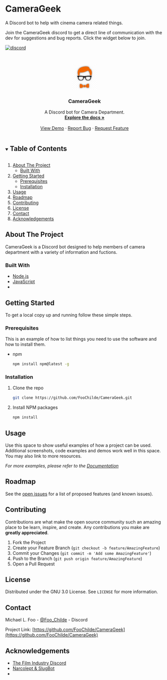 # CameraGeek
 A Discord bot to help with cinema camera related things.

<!--
*** Thanks for checking out the Best-README-Template. If you have a suggestion
*** that would make this better, please fork the repo and create a pull request
*** or simply open an issue with the tag "enhancement".
*** Thanks again! Now go create something AMAZING! :D
***
***
***
*** To avoid retyping too much info. Do a search and replace for the following:
*** FooChilde, CameraGeek, twitter_handle, email, CameraGeek, A Discord bot for Camera Department.
-->



<!-- PROJECT SHIELDS -->

Join the CameraGeek discord to get a direct line of communication with the dev for suggestions and bug reports. 
Click the widget below to join.

[![discord](https://img.shields.io/discord/796943368595832873?style=for-the-badge&logo=discord&colorB=7289DA)](https://discord.gg/ehSAYNnVcs)

<!-- PROJECT LOGO -->
<br />
<p align="center">
  <a href="https://https://github.com/FooChilde/CameraGeek">
    <img src="./logo.png" alt="Logo" width="80" height="80">
  </a>

  <h3 align="center">CameraGeek</h3>

  <p align="center">
    A Discord bot for Camera Department.
    <br />
    <a href="https://github.com/FooChilde/CameraGeek"><strong>Explore the docs »</strong></a>
    <br />
    <br />
    <a href="https://github.com/FooChilde/CameraGeek">View Demo</a>
    ·
    <a href="https://github.com/FooChilde/CameraGeek/issues">Report Bug</a>
    ·
    <a href="https://github.com/FooChilde/CameraGeek/issues">Request Feature</a>
  </p>
</p>



<!-- TABLE OF CONTENTS -->
<details open="open">
  <summary><h2 style="display: inline-block">Table of Contents</h2></summary>
  <ol>
    <li>
      <a href="#about-the-project">About The Project</a>
      <ul>
        <li><a href="#built-with">Built With</a></li>
      </ul>
    </li>
    <li>
      <a href="#getting-started">Getting Started</a>
      <ul>
        <li><a href="#prerequisites">Prerequisites</a></li>
        <li><a href="#installation">Installation</a></li>
      </ul>
    </li>
    <li><a href="#usage">Usage</a></li>
    <li><a href="#roadmap">Roadmap</a></li>
    <li><a href="#contributing">Contributing</a></li>
    <li><a href="#license">License</a></li>
    <li><a href="#contact">Contact</a></li>
    <li><a href="#acknowledgements">Acknowledgements</a></li>
  </ol>
</details>



<!-- ABOUT THE PROJECT -->
## About The Project

CameraGeek is a Discord bot designed to help members of camera department with a variety of information and fuctions.


### Built With

* [Node.js](https://nodejs.org/)
* [JavaScript](https://www.javascript.com/)
* []()



<!-- GETTING STARTED -->
## Getting Started

To get a local copy up and running follow these simple steps.

### Prerequisites

This is an example of how to list things you need to use the software and how to install them.
* npm
  ```sh
  npm install npm@latest -g
  ```

### Installation

1. Clone the repo
   ```sh
   git clone https://github.com/FooChilde/CameraGeek.git
   ```
2. Install NPM packages
   ```sh
   npm install
   ```



<!-- USAGE EXAMPLES -->
## Usage

Use this space to show useful examples of how a project can be used. Additional screenshots, code examples and demos work well in this space. You may also link to more resources.

_For more examples, please refer to the [Documentation](https://github.com/FooChilde/CameraGeek/)_



<!-- ROADMAP -->
## Roadmap

See the [open issues](https://github.com/FooChilde/CameraGeek/issues) for a list of proposed features (and known issues).



<!-- CONTRIBUTING -->
## Contributing

Contributions are what make the open source community such an amazing place to be learn, inspire, and create. Any contributions you make are **greatly appreciated**.

1. Fork the Project
2. Create your Feature Branch (`git checkout -b feature/AmazingFeature`)
3. Commit your Changes (`git commit -m 'Add some AmazingFeature'`)
4. Push to the Branch (`git push origin feature/AmazingFeature`)
5. Open a Pull Request



<!-- LICENSE -->
## License

Distributed under the GNU 3.0 License. See `LICENSE` for more information.



<!-- CONTACT -->
## Contact

Michael L. Foo - [@Foo_Childe](https://discord.com/users/Foo_Childe#8331) - Discord

Project Link: [https://github.com/FooChilde/CameraGeek](https://github.com/FooChilde/CameraGeek)



<!-- ACKNOWLEDGEMENTS -->
## Acknowledgements

* [The Film Industry Discord](https://discord.gg/RqjTBM295b)
* [Narcolept & SlugBot](https://slugbot.github.io/web/index.html)
* []()





<!-- MARKDOWN LINKS & IMAGES -->
<!-- https://www.markdownguide.org/basic-syntax/#reference-style-links -->
[contributors-shield]: https://img.shields.io/github/contributors/FooChilde/repo.svg?style=for-the-badge
[contributors-url]: https://github.com/FooChilde/repo/graphs/contributors
[forks-shield]: https://img.shields.io/github/forks/FooChilde/repo.svg?style=for-the-badge
[forks-url]: https://github.com/FooChilde/repo/network/members
[stars-shield]: https://img.shields.io/github/stars/FooChilde/repo.svg?style=for-the-badge
[stars-url]: https://github.com/FooChilde/repo/stargazers
[issues-shield]: https://img.shields.io/github/issues/FooChilde/repo.svg?style=for-the-badge
[issues-url]: https://github.com/FooChilde/repo/issues
[license-shield]: https://img.shields.io/github/license/FooChilde/repo.svg?style=for-the-badge
[license-url]: https://github.com/FooChilde/repo/blob/master/LICENSE.txt
[linkedin-shield]: https://img.shields.io/badge/-LinkedIn-black.svg?style=for-the-badge&logo=linkedin&colorB=555
[linkedin-url]: https://linkedin.com/in/FooChilde
